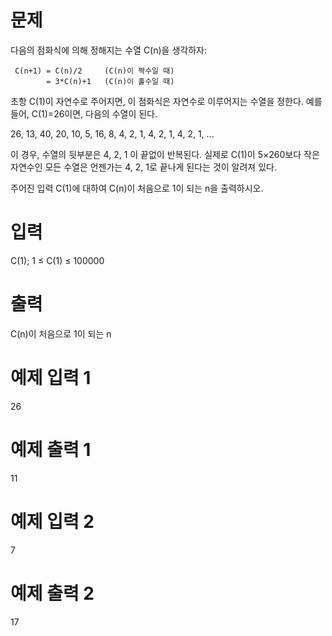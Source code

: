# 문제
다음의 점화식에 의해 정해지는 수열 C(n)을 생각하자:

     C(n+1) = C(n)/2     (C(n)이 짝수일 때)  
            = 3*C(n)+1   (C(n)이 홀수일 때)  
초항 C(1)이 자연수로 주어지면, 이 점화식은 자연수로 이루어지는 수열을 정한다.  예를 들어, C(1)=26이면, 다음의 수열이 된다.

26, 13, 40, 20, 10, 5, 16, 8, 4, 2, 1, 4, 2, 1, 4, 2, 1, ...

이 경우, 수열의 뒷부분은 4, 2, 1 이 끝없이 반복된다. 실제로 C(1)이 5×260보다 작은 자연수인 모든 수열은 언젠가는 4, 2, 1로 끝나게 된다는 것이 알려져 있다.

주어진 입력 C(1)에 대하여 C(n)이 처음으로 1이 되는 n을 출력하시오.

# 입력
C(1); 1 ≤ C(1) ≤ 100000

# 출력
C(n)이 처음으로 1이 되는 n

# 예제 입력 1 
26
# 예제 출력 1 
11
# 예제 입력 2 
7
# 예제 출력 2 
17
